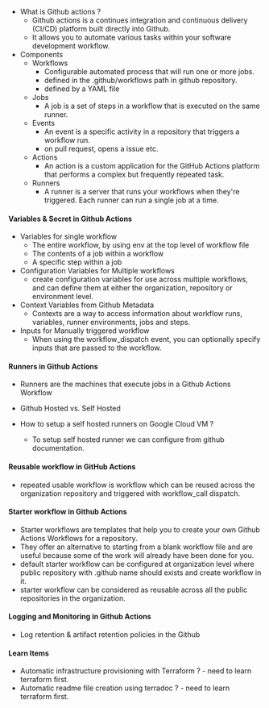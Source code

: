 - What is Github actions ?
    - Github actions is a continues integration and continuous delivery (CI/CD) platform built directly into Github.
    - It allows you to automate various tasks within your software development workflow.
- Components
    - Workflows
        - Configurable automated process that will run one or more jobs.
        - defined in the .github/workflows path in github repository.
        - defined by a YAML file
    - Jobs
        - A job is a set of steps in a workflow that is executed on the same runner.
    - Events
        - An event is a specific activity in a repository that triggers a workflow run.
        - on pull request, opens a issue etc. 
    - Actions
        - An action is a custom application for the GitHub Actions platform that performs a complex but frequently repeated task.
    - Runners
        - A runner is a server that runs your workflows when they're triggered. Each runner can run a single job at a time.

#### Variables & Secret in Github Actions
- Variables for single workflow
    - The entire workflow, by using env at the top level of workflow file
    - The contents of a job within a workflow
    - A specific step within a job
- Configuration Variables for Multiple workflows
    - create configuration variables for use across multiple workflows, and can define them at either the organization, repository or environment level.
- Context Variables from Github Metadata
    - Contexts are a way to access information about workflow runs, variables, runner environments, jobs and steps.
- Inputs for Manually triggered workflow
    - When using the workflow_dispatch event, you can optionally specify inputs that are passed to the workflow.

#### Runners in Github Actions
- Runners are the machines that execute jobs in a Github Actions Workflow
- Github Hosted vs. Self Hosted

- How to setup a self hosted runners on Google Cloud VM ?
    - To setup self hosted runner we can configure from github documentation.

#### Reusable workflow in GitHub Actions
- repeated usable workflow is workflow which can be reused across the organization repository and triggered with workflow_call dispatch.

#### Starter workflow in Github Actions
- Starter workflows are templates that help you to create your own Github Actions Workflows for a repository.
- They offer an alternative to starting from a blank workflow file and are useful because some of the work will already have been done for you.
- default starter workflow can be configured at organization level where public repository with .github name should exists and create workflow in it.
- starter workflow can be considered as reusable across all the public repositories in the organization.

#### Logging and Monitoring in Github Actions
- Log retention & artifact retention policies in the Github 

#### Learn Items

- Automatic infrastructure provisioning with Terraform ? - need to learn terraform first.
- Automatic readme file creation using terradoc ? - need to learn terraform first.